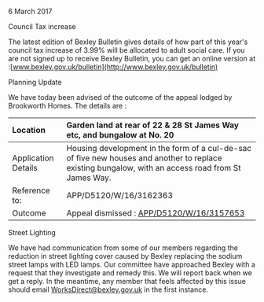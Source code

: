 6 March 2017

Council Tax increase

The latest edition of Bexley Bulletin gives details of how part of this year's council tax increase of 3.99% will be allocated to adult social care. If you are not signed up to receive Bexley Bulletin, you can get an online version at :[www.bexley.gov.uk/bulletin](http://www.bexley.gov.uk/bulletin)

Planning Update

We have today been advised of the outcome of the appeal lodged by Brookworth Homes. The details are :

| Location            | Garden land at rear of 22 & 28 St James Way etc, and bungalow at No. 20                                                                             |
| :------------------ | :-------------------------------------------------------------------------------------------------------------------------------------------------- |
| Application Details | Housing development in the form of a cul-de-sac of five new houses and another to replace existing bungalow, with an access road from St James Way. |
| Reference <br>to:   | APP/D5120/W/16/3162363                                                                                                                              |
| Outcome             | Appeal dismissed : [APP/D5120/W/16/3157653](http://www.northcrayresidents.org.uk/image/pdfs/brookworth_appeal_decision.pdf)                         |

Street Lighting

We have had communication from some of our members regarding the reduction in street lighting cover caused by Bexley replacing the sodium street lamps with LED lamps. Our committee have approached Bexley with a request that they investigate and remedy this. We will report back when we get a reply. In the meantime, any member that feels affected by this issue should email [WorksDirect@bexley.gov.uk](mailto:worksdirect@bexley.gov.uk) in the first instance.
